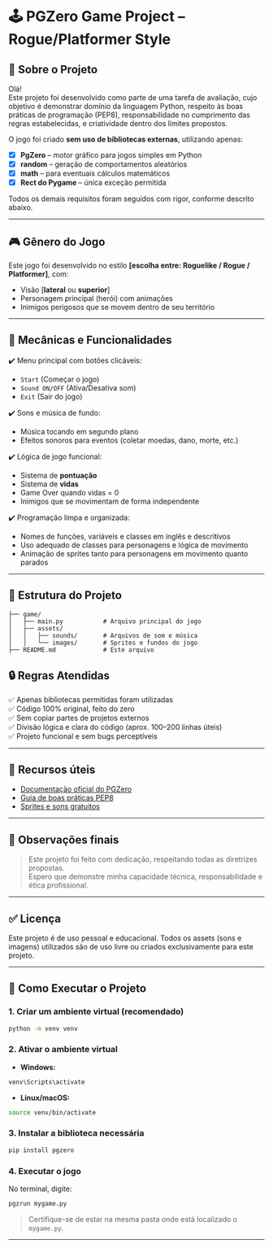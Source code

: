 # 🕹️ PGZero Game Project – Rogue/Platformer Style

## 📌 Sobre o Projeto

Olá!  
Este projeto foi desenvolvido como parte de uma tarefa de avaliação, cujo objetivo é demonstrar domínio da linguagem Python, respeito às boas práticas de programação (PEP8), responsabilidade no cumprimento das regras estabelecidas, e criatividade dentro dos limites propostos.

O jogo foi criado **sem uso de bibliotecas externas**, utilizando apenas:
- [x] **PgZero** – motor gráfico para jogos simples em Python
- [x] **random** – geração de comportamentos aleatórios
- [x] **math** – para eventuais cálculos matemáticos
- [x] **Rect do Pygame** – única exceção permitida

Todos os demais requisitos foram seguidos com rigor, conforme descrito abaixo.

---

## 🎮 Gênero do Jogo

Este jogo foi desenvolvido no estilo **[escolha entre: Roguelike / Rogue / Platformer]**, com:
- Visão [**lateral** ou **superior**]
- Personagem principal (herói) com animações
- Inimigos perigosos que se movem dentro de seu território

---

## 🧠 Mecânicas e Funcionalidades

✔️ Menu principal com botões clicáveis:  
- `Start` (Começar o jogo)  
- `Sound ON/OFF` (Ativa/Desativa som)  
- `Exit` (Sair do jogo)  

✔️ Sons e música de fundo:
- Música tocando em segundo plano
- Efeitos sonoros para eventos (coletar moedas, dano, morte, etc.)

✔️ Lógica de jogo funcional:
- Sistema de **pontuação**
- Sistema de **vidas**
- Game Over quando vidas = 0
- Inimigos que se movimentam de forma independente

✔️ Programação limpa e organizada:
- Nomes de funções, variáveis e classes em inglês e descritivos
- Uso adequado de classes para personagens e lógica de movimento
- Animação de sprites tanto para personagens em movimento quanto parados

---

## 📂 Estrutura do Projeto

```
├── game/
│   ├── main.py           # Arquivo principal do jogo
│   ├── assets/
│   │   ├── sounds/       # Arquivos de som e música
│   │   └── images/       # Sprites e fundos do jogo
├── README.md             # Este arquivo
```
## 🔒 Regras Atendidas

✅ Apenas bibliotecas permitidas foram utilizadas  
✅ Código 100% original, feito do zero  
✅ Sem copiar partes de projetos externos  
✅ Divisão lógica e clara do código (aprox. 100–200 linhas úteis)  
✅ Projeto funcional e sem bugs perceptíveis  

---

## 📎 Recursos úteis

- [Documentação oficial do PGZero](https://pygame-zero.readthedocs.io/en/stable/)
- [Guia de boas práticas PEP8](https://peps.python.org/pep-0008/)
- [Sprites e sons gratuitos](https://opengameart.org/)

---

## 🧾 Observações finais

> Este projeto foi feito com dedicação, respeitando todas as diretrizes propostas.  
> Espero que demonstre minha capacidade técnica, responsabilidade e ética profissional.

---

## ✅ Licença

Este projeto é de uso pessoal e educacional. Todos os assets (sons e imagens) utilizados são de uso livre ou criados exclusivamente para este projeto.

---

## 🚀 Como Executar o Projeto

### 1. Criar um ambiente virtual (recomendado)

```bash
python -m venv venv
```

### 2. Ativar o ambiente virtual

- **Windows:**
```bash
venv\Scripts\activate
```

- **Linux/macOS:**
```bash
source venv/bin/activate
```

### 3. Instalar a biblioteca necessária

```bash
pip install pgzero
```

### 4. Executar o jogo

No terminal, digite:

```bash
pgzrun mygame.py
```

> Certifique-se de estar na mesma pasta onde está localizado o `mygame.py`.

---
